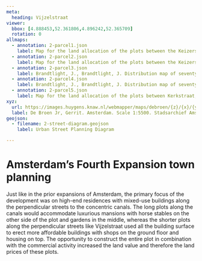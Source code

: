 ```yaml
---
meta:
  heading: Vijzelstraat
viewer:
  bbox: [4.888453,52.361806,4.896242,52.365709]
  rotation: 0
allmaps:
  - annotation: 2-parcel1.json
    label: Map for the land allocation of the plots between the Keizersgracht. Stadsarchief Amsterdam. Collection of the Royal Archaeological Society. Nieuwe Vijzelstraat and Herengracht sold with privilege by Ioachim Brandtlicht. 1665. 
  - annotation: 2-parcel2.json
    label: Map for the land allocation of the plots between the Keizersgracht. Stadsarchief Amsterdam. Collection of the Royal Archaeological Society. Spiegelstraat, Herengracht and Nieuwe Vijzelstraat, sold with privilege by Joachim Brandt Licht. 1665.
  - annotation: 2-parcel3.json
    label: Brandtlight, J., Brandtlight, J. Distribution map of seventy-two yards bordered by Vijzelstraat, Keizersgracht, Nieuwe Spiegelstraat and Herengracht. Stadsarchief Amsterdam. Archives of the Treasurer Ordinary Maps. 1665.  
  - annotation: 2-parcel4.json
    label: Brandtlight, J., Brandtlight, J. Distribution map of seventy-four yards bordered by Vijzelstraat, Kerkstraat, Nieuwe Spiegelstraat and Keizersgracht. Stadsarchief Amsterdam. Archives of the Treasurer Ordinary Maps. 1667. 
  - annotation: 2-parcel5.json
    label: Map for the land allocation of the plots between Kerkstraat, Reguliersgracht, Prinsengracht and Vijzelstraat. Stadsarchief Amsterdam. 1669. 
xyz:
  url: https://images.huygens.knaw.nl/webmapper/maps/debroen/{z}/{x}/{y}.png
  label: De Broen Jr, Gerrit. Amsterdam. Scale 1:5500. Stadsarchief Amsterdam. Amsterdam City Archives Collection - maps of the whole of Amsterdam. 1724.
geojson: 
  - filename: 2-street-diagram.geojson
    label: Urban Street Planning Diagram

---
```

# Amsterdam’s Fourth Expansion town planning
Just like in the prior expansions of Amsterdam, the primary focus of the development was on high-end residences with mixed-use buildings along the perpendicular streets to the concentric canals. The long plots along the canals would accommodate luxurious mansions with horse stables on the other side of the plot and gardens in the middle, whereas the shorter plots along the perpendicular streets like Vijzelstraat used all the building surface to erect more affordable buildings with shops on the ground floor and housing on top. The opportunity to construct the entire plot in combination with the commercial activity increased the land value and therefore the land prices of these plots.

